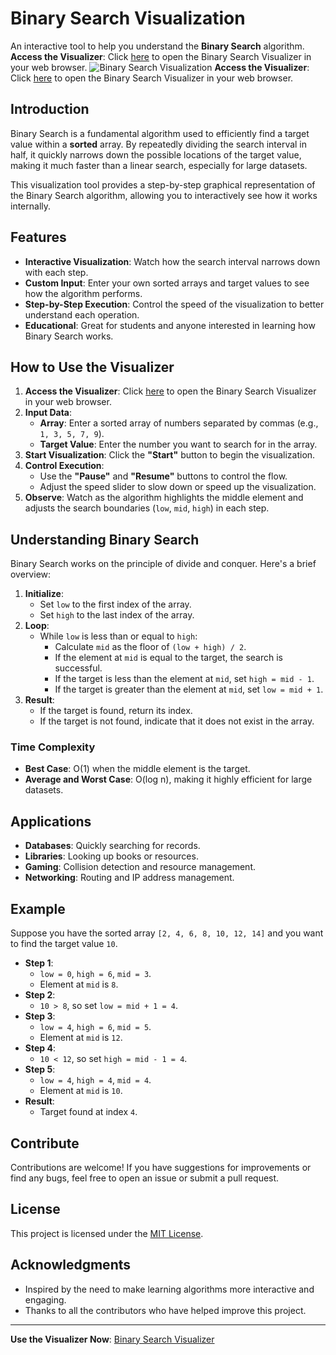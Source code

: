# Binary Search Visualization

An interactive tool to help you understand the **Binary Search** algorithm.
**Access the Visualizer**: Click [here](https://3disturbed.github.io/BinarySearchVisual/BinarySearchVisualizer.html) to open the Binary Search Visualizer in your web browser.
![Binary Search Visualization](https://github.com/user-attachments/assets/f2fc9490-e35b-48f0-bf93-3281c500c858)
**Access the Visualizer**: Click [here](https://3disturbed.github.io/BinarySearchVisual/BinarySearchVisualizer.html) to open the Binary Search Visualizer in your web browser.

## Introduction

Binary Search is a fundamental algorithm used to efficiently find a target value within a **sorted** array. By repeatedly dividing the search interval in half, it quickly narrows down the possible locations of the target value, making it much faster than a linear search, especially for large datasets.

This visualization tool provides a step-by-step graphical representation of the Binary Search algorithm, allowing you to interactively see how it works internally.

## Features

- **Interactive Visualization**: Watch how the search interval narrows down with each step.
- **Custom Input**: Enter your own sorted arrays and target values to see how the algorithm performs.
- **Step-by-Step Execution**: Control the speed of the visualization to better understand each operation.
- **Educational**: Great for students and anyone interested in learning how Binary Search works.

## How to Use the Visualizer

1. **Access the Visualizer**: Click [here](https://3disturbed.github.io/BinarySearchVisual/BinarySearchVisualizer.html) to open the Binary Search Visualizer in your web browser.
2. **Input Data**:
   - **Array**: Enter a sorted array of numbers separated by commas (e.g., `1, 3, 5, 7, 9`).
   - **Target Value**: Enter the number you want to search for in the array.
3. **Start Visualization**: Click the **"Start"** button to begin the visualization.
4. **Control Execution**:
   - Use the **"Pause"** and **"Resume"** buttons to control the flow.
   - Adjust the speed slider to slow down or speed up the visualization.
5. **Observe**: Watch as the algorithm highlights the middle element and adjusts the search boundaries (`low`, `mid`, `high`) in each step.

## Understanding Binary Search

Binary Search works on the principle of divide and conquer. Here's a brief overview:

1. **Initialize**:
   - Set `low` to the first index of the array.
   - Set `high` to the last index of the array.
2. **Loop**:
   - While `low` is less than or equal to `high`:
     - Calculate `mid` as the floor of `(low + high) / 2`.
     - If the element at `mid` is equal to the target, the search is successful.
     - If the target is less than the element at `mid`, set `high = mid - 1`.
     - If the target is greater than the element at `mid`, set `low = mid + 1`.
3. **Result**:
   - If the target is found, return its index.
   - If the target is not found, indicate that it does not exist in the array.

### Time Complexity

- **Best Case**: O(1) when the middle element is the target.
- **Average and Worst Case**: O(log n), making it highly efficient for large datasets.

## Applications

- **Databases**: Quickly searching for records.
- **Libraries**: Looking up books or resources.
- **Gaming**: Collision detection and resource management.
- **Networking**: Routing and IP address management.

## Example

Suppose you have the sorted array `[2, 4, 6, 8, 10, 12, 14]` and you want to find the target value `10`.

- **Step 1**:
  - `low = 0`, `high = 6`, `mid = 3`.
  - Element at `mid` is `8`.
- **Step 2**:
  - `10 > 8`, so set `low = mid + 1 = 4`.
- **Step 3**:
  - `low = 4`, `high = 6`, `mid = 5`.
  - Element at `mid` is `12`.
- **Step 4**:
  - `10 < 12`, so set `high = mid - 1 = 4`.
- **Step 5**:
  - `low = 4`, `high = 4`, `mid = 4`.
  - Element at `mid` is `10`.
- **Result**:
  - Target found at index `4`.

## Contribute

Contributions are welcome! If you have suggestions for improvements or find any bugs, feel free to open an issue or submit a pull request.

## License

This project is licensed under the [MIT License](LICENSE).

## Acknowledgments

- Inspired by the need to make learning algorithms more interactive and engaging.
- Thanks to all the contributors who have helped improve this project.

---

**Use the Visualizer Now**: [Binary Search Visualizer](https://3disturbed.github.io/BinarySearchVisual/BinarySearchVisualizer.html)
